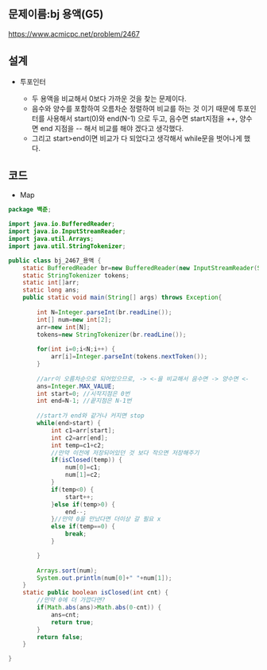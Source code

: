 <h2>문제이름:bj 용액(G5)  </h2>

https://www.acmicpc.net/problem/2467

<h2>설계</h2>

- 투포인터

  - 두 용액을 비교해서 0보다 가까운 것을 찾는 문제이다.
  -  음수와 양수를 포함하여 오름차순 정렬하여 비교를 하는 것 이기 때문에 투포인터를 사용해서 start(0)와 end(N-1) 으로 두고, 음수면 start지점을 ++, 양수면 end 지점을 -- 해서 비교를 해야 겠다고 생각했다.  
  - 그리고 start>end이면 비교가 다 되었다고 생각해서 while문을 벗어나게 했다.


<h2>코드</h2>

- Map

```java
package 백준;

import java.io.BufferedReader;
import java.io.InputStreamReader;
import java.util.Arrays;
import java.util.StringTokenizer;

public class bj_2467_용액 {
	static BufferedReader br=new BufferedReader(new InputStreamReader(System.in));
	static StringTokenizer tokens;
	static int[]arr;
	static long ans;
	public static void main(String[] args) throws Exception{
		
		int N=Integer.parseInt(br.readLine());
		int[] num=new int[2];
		arr=new int[N];
		tokens=new StringTokenizer(br.readLine());
		
		for(int i=0;i<N;i++) {
			arr[i]=Integer.parseInt(tokens.nextToken());
		}
		
		//arr이 오름차순으로 되어있으므로, -> <-을 비교해서 음수면 -> 양수면 <-
		ans=Integer.MAX_VALUE;
		int start=0; //시작지점은 0번
		int end=N-1; //끝지점은 N-1번 
		
		//start가 end와 같거나 커지면 stop
		while(end>start) {
			int c1=arr[start];
			int c2=arr[end];
			int temp=c1+c2;
			//만약 이전에 저장되어있던 것 보다 작으면 저장해주기
			if(isClosed(temp)) {
				num[0]=c1;
				num[1]=c2;
			}
			if(temp<0) {
				start++;
			}else if(temp>0) {
				end--;
			}//만약 0을 만났다면 더이상 갈 필요 x
			else if(temp==0) {
				break;
			}

		}
		
		Arrays.sort(num);
		System.out.println(num[0]+" "+num[1]);
	}
	static public boolean isClosed(int cnt) {
		//만약 0에 더 가깝다면?
		if(Math.abs(ans)>Math.abs(0-cnt)) {
			ans=cnt;
			return true;
		}
		return false;
	}

}

```

